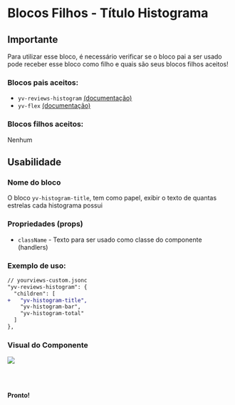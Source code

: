 # Blocos Filhos - Título Histograma

## Importante

Para utilizar esse bloco, é necessário verificar se o bloco pai a ser usado pode receber esse bloco como filho e quais são seus blocos filhos aceitos!

### Blocos pais aceitos:

 - `yv-reviews-histogram` [(documentação)](https://github.com/yourviewsbyhiplatform/documentacoes/blob/master/Instala%C3%A7%C3%A3o%20personaliz%C3%A1vel%20-%20Bloco%20de%20reviews.md)
 - `yv-flex` [(documentação)](https://github.com/yourviewsbyhiplatform/documentacoes/blob/master/Blocos%20Filhos%20-%20Flex%20Box.md)

### Blocos filhos aceitos:

Nenhum
 
## Usabilidade

### Nome do bloco

O bloco `yv-histogram-title`, tem como papel, exibir o texto de quantas estrelas cada histograma possui

### Propriedades (props)

 - `className` - Texto para ser usado como classe do componente (handlers)

### Exemplo de uso:

```diff
// yourviews-custom.jsonc
"yv-reviews-histogram": {
  "children": [
+   "yv-histogram-title", 
    "yv-histogram-bar", 
    "yv-histogram-total"
  ]
},
```

### Visual do Componente
![](https://i.imgur.com/dAm3uBB.png)

<br>
<br>

**Pronto!**
<!--stackedit_data:
eyJoaXN0b3J5IjpbLTE5Mjc2ODI4NzddfQ==
-->